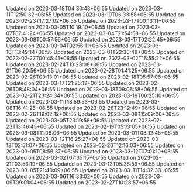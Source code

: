 
Updated on 2023-03-18T04:30:43+06:55
Updated on 2023-03-11T12:50:32+06:55
Updated on 2023-03-10T06:33:58+06:55
Updated on 2023-02-23T17:27:02+06:55
Updated on 2023-03-17T00:13:11+06:55
Updated on 2023-03-05T10:19:10+06:55
Updated on 2023-03-07T07:41:24+06:55
Updated on 2023-03-04T21:54:58+06:55
Updated on 2023-03-08T00:57:56+06:55
Updated on 2023-03-17T02:22:45+06:55
Updated on 2023-03-04T02:56:11+06:55
Updated on 2023-03-10T13:49:14+06:55
Updated on 2023-03-01T22:30:48+06:55
Updated on 2023-02-27T00:45:41+06:55
Updated on 2023-03-02T16:55:22+06:55
Updated on 2023-02-24T13:23:08+06:55
Updated on 2023-03-01T06:20:56+06:55
Updated on 2023-02-28T01:41:25+06:55
Updated on 2023-02-26T00:13:01+06:55
Updated on 2023-02-18T05:57:06+06:55
Updated on 2023-03-17T21:25:12+06:55
Updated on 2023-02-26T08:48:04+06:55
Updated on 2023-03-18T09:06:58+06:55
Updated on 2023-02-21T23:24:34+06:55
Updated on 2023-03-19T06:25:10+06:55
Updated on 2023-03-11T18:59:53+06:55
Updated on 2023-03-08T16:41:25+06:55
Updated on 2023-02-28T23:12:49+06:55
Updated on 2023-02-26T19:02:12+06:55
Updated on 2023-03-08T15:09:06+06:55
Updated on 2023-03-05T23:19:58+06:55
Updated on 2023-02-23T13:46:45+06:55
Updated on 2023-02-19T05:13:05+06:55
Updated on 2023-03-08T11:08:06+06:55
Updated on 2023-03-01T08:12:45+06:55
Updated on 2023-03-12T16:25:27+06:55
Updated on 2023-03-18T02:51:07+06:55
Updated on 2023-02-26T12:16:03+06:55
Updated on 2023-03-05T08:56:37+06:55
Updated on 2023-03-12T07:01:10+06:55
Updated on 2023-03-02T07:35:15+06:55
Updated on 2023-02-21T03:56:19+06:55
Updated on 2023-03-13T05:38:59+06:55
Updated on 2023-03-05T21:40:09+06:55
Updated on 2023-03-11T14:32:33+06:55
Updated on 2023-03-06T16:33:02+06:55
Updated on 2023-03-09T09:01:04+06:55
Updated on 2023-02-27T10:28:57+06:55